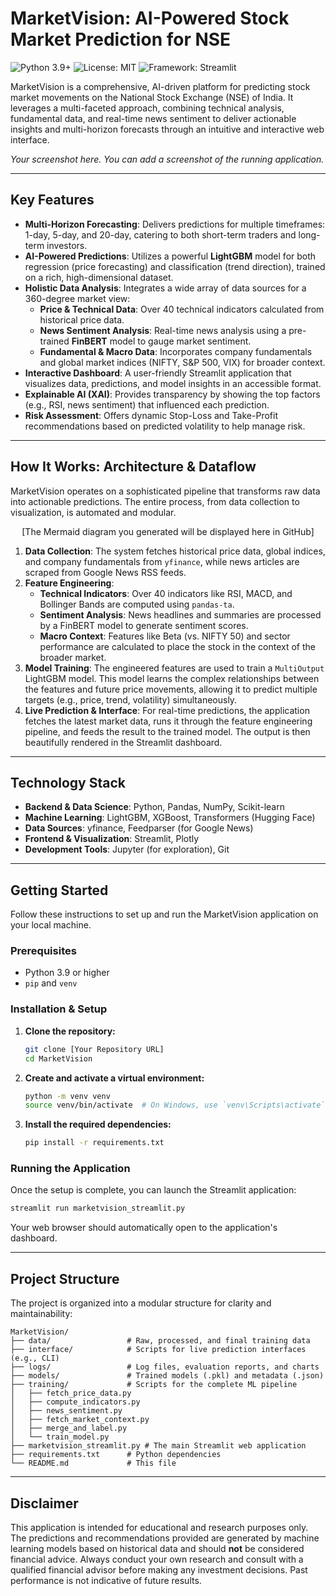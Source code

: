 # MarketVision: AI-Powered Stock Market Prediction for NSE

![Python 3.9+](https://img.shields.io/badge/python-3.9+-blue.svg)
![License: MIT](https://img.shields.io/badge/License-MIT-yellow.svg)
![Framework: Streamlit](https://img.shields.io/badge/Framework-Streamlit-red)

MarketVision is a comprehensive, AI-driven platform for predicting stock market movements on the National Stock Exchange (NSE) of India. It leverages a multi-faceted approach, combining technical analysis, fundamental data, and real-time news sentiment to deliver actionable insights and multi-horizon forecasts through an intuitive and interactive web interface.

*Your screenshot here. You can add a screenshot of the running application.*
<!-- ![MarketVision Dashboard](link_to_your_screenshot.png) -->

---

## Key Features

- **Multi-Horizon Forecasting**: Delivers predictions for multiple timeframes: 1-day, 5-day, and 20-day, catering to both short-term traders and long-term investors.
- **AI-Powered Predictions**: Utilizes a powerful **LightGBM** model for both regression (price forecasting) and classification (trend direction), trained on a rich, high-dimensional dataset.
- **Holistic Data Analysis**: Integrates a wide array of data sources for a 360-degree market view:
  - **Price & Technical Data**: Over 40 technical indicators calculated from historical price data.
  - **News Sentiment Analysis**: Real-time news analysis using a pre-trained **FinBERT** model to gauge market sentiment.
  - **Fundamental & Macro Data**: Incorporates company fundamentals and global market indices (NIFTY, S&P 500, VIX) for broader context.
- **Interactive Dashboard**: A user-friendly Streamlit application that visualizes data, predictions, and model insights in an accessible format.
- **Explainable AI (XAI)**: Provides transparency by showing the top factors (e.g., RSI, news sentiment) that influenced each prediction.
- **Risk Assessment**: Offers dynamic Stop-Loss and Take-Profit recommendations based on predicted volatility to help manage risk.

---

## How It Works: Architecture & Dataflow

MarketVision operates on a sophisticated pipeline that transforms raw data into actionable predictions. The entire process, from data collection to visualization, is automated and modular.

<p align="center">
  [The Mermaid diagram you generated will be displayed here in GitHub]
</p>

1.  **Data Collection**: The system fetches historical price data, global indices, and company fundamentals from `yfinance`, while news articles are scraped from Google News RSS feeds.
2.  **Feature Engineering**:
    -   **Technical Indicators**: Over 40 indicators like RSI, MACD, and Bollinger Bands are computed using `pandas-ta`.
    -   **Sentiment Analysis**: News headlines and summaries are processed by a FinBERT model to generate sentiment scores.
    -   **Macro Context**: Features like Beta (vs. NIFTY 50) and sector performance are calculated to place the stock in the context of the broader market.
3.  **Model Training**: The engineered features are used to train a `MultiOutput` LightGBM model. This model learns the complex relationships between the features and future price movements, allowing it to predict multiple targets (e.g., price, trend, volatility) simultaneously.
4.  **Live Prediction & Interface**: For real-time predictions, the application fetches the latest market data, runs it through the feature engineering pipeline, and feeds the result to the trained model. The output is then beautifully rendered in the Streamlit dashboard.

---

## Technology Stack

-   **Backend & Data Science**: Python, Pandas, NumPy, Scikit-learn
-   **Machine Learning**: LightGBM, XGBoost, Transformers (Hugging Face)
-   **Data Sources**: yfinance, Feedparser (for Google News)
-   **Frontend & Visualization**: Streamlit, Plotly
-   **Development Tools**: Jupyter (for exploration), Git

---

## Getting Started

Follow these instructions to set up and run the MarketVision application on your local machine.

### Prerequisites

-   Python 3.9 or higher
-   `pip` and `venv`

### Installation & Setup

1.  **Clone the repository:**
    ```bash
    git clone [Your Repository URL]
    cd MarketVision
    ```

2.  **Create and activate a virtual environment:**
    ```bash
    python -m venv venv
    source venv/bin/activate  # On Windows, use `venv\Scripts\activate`
    ```

3.  **Install the required dependencies:**
    ```bash
    pip install -r requirements.txt
    ```

### Running the Application

Once the setup is complete, you can launch the Streamlit application:

```bash
streamlit run marketvision_streamlit.py
```

Your web browser should automatically open to the application's dashboard.

---

## Project Structure

The project is organized into a modular structure for clarity and maintainability:

```
MarketVision/
├── data/                 # Raw, processed, and final training data
├── interface/            # Scripts for live prediction interfaces (e.g., CLI)
├── logs/                 # Log files, evaluation reports, and charts
├── models/               # Trained models (.pkl) and metadata (.json)
├── training/             # Scripts for the complete ML pipeline
│   ├── fetch_price_data.py
│   ├── compute_indicators.py
│   ├── news_sentiment.py
│   ├── fetch_market_context.py
│   ├── merge_and_label.py
│   └── train_model.py
├── marketvision_streamlit.py # The main Streamlit web application
├── requirements.txt      # Python dependencies
└── README.md             # This file
```

---

## Disclaimer

This application is intended for educational and research purposes only. The predictions and recommendations provided are generated by machine learning models based on historical data and should **not** be considered financial advice. Always conduct your own research and consult with a qualified financial advisor before making any investment decisions. Past performance is not indicative of future results.
